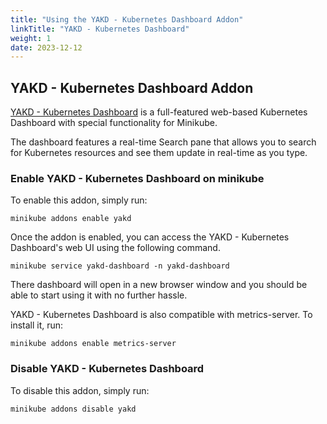```yaml
---
title: "Using the YAKD - Kubernetes Dashboard Addon"
linkTitle: "YAKD - Kubernetes Dashboard"
weight: 1
date: 2023-12-12
---
```


## YAKD - Kubernetes Dashboard Addon

[YAKD - Kubernetes Dashboard](https://github.com/manusa/yakd) is a full-featured web-based Kubernetes Dashboard with special functionality for Minikube.

The dashboard features a real-time Search pane that allows you to search for Kubernetes resources and see them update in real-time as you type.

### Enable YAKD - Kubernetes Dashboard on minikube

To enable this addon, simply run:

```shell script
minikube addons enable yakd
```

Once the addon is enabled, you can access the YAKD - Kubernetes Dashboard's web UI using the following command.

```shell script
minikube service yakd-dashboard -n yakd-dashboard
```

There dashboard will open in a new browser window and you should be able to start using it with no further hassle.

YAKD - Kubernetes Dashboard is also compatible with metrics-server. To install it, run:

```shell script
minikube addons enable metrics-server	
```

### Disable YAKD - Kubernetes Dashboard

To disable this addon, simply run:

```shell script
minikube addons disable yakd
```
